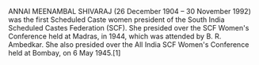 ANNAI MEENAMBAL SHIVARAJ (26 December 1904 – 30 November 1992) was the first Scheduled Caste women president of the South India Scheduled Castes Federation (SCF). She presided over the SCF Women's Conference held at Madras, in 1944, which was attended by B. R. Ambedkar. She also presided over the All India SCF Women's Conference held at Bombay, on 6 May 1945.[1]
